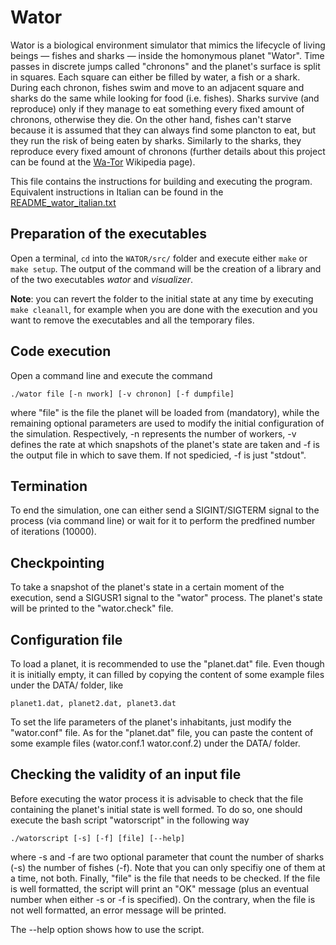 # Wator

Wator is a biological environment simulator that mimics the lifecycle of living beings — fishes and sharks — inside the homonymous planet "Wator". Time passes in discrete jumps called "chronons" and the planet's surface is split in squares. Each square can either be filled by water, a fish or a shark. During each chronon, fishes swim and move to an adjacent square and sharks do the same while looking for food (i.e. fishes). Sharks survive (and reproduce) only if they manage to eat something every fixed amount of chronons, otherwise they die. On the other hand, fishes can't starve because it is assumed that they can always find some plancton to eat, but they run the risk of being eaten by sharks. Similarly to the sharks, they reproduce every fixed amount of chronons (further details about this project can be found at the [Wa-Tor](https://en.wikipedia.org/wiki/Wa-Tor) Wikipedia page).

This file contains the instructions for building and executing the program.
Equivalent instructions in Italian can be found in the [README_wator_italian.txt](README_wator_italian.txt)

## Preparation of the executables
	
Open a terminal, `cd` into the `WATOR/src/` folder and execute either `make` or
`make setup`. The output of the command will be the creation of a library
and of the two executables *wator* and *visualizer*.

**Note**: you can revert the folder to the initial state at any time by executing `make cleanall`, for example when you are done with the execution and you want to remove the executables and all the temporary files.

## Code execution

Open a command line and execute the command 

	./wator file [-n nwork] [-v chronon] [-f dumpfile]

where "file" is the file the planet will be loaded from (mandatory), while
the remaining optional parameters are used to modify the initial
configuration of the simulation. Respectively, -n represents the number of
workers, -v defines the rate at which snapshots of the planet's state are
taken and -f is the output file in which to save them. If not spedicied,
-f is just "stdout".
  
## Termination

To end the simulation, one can either send a SIGINT/SIGTERM signal to
the process (via command line) or wait for it to perform the predfined
number of iterations (10000).
  
## Checkpointing

To take a snapshot of the planet's state in a certain moment of the
execution, send a SIGUSR1 signal to the "wator" process. The planet's
state will be printed to the "wator.check" file.
  
## Configuration file

To load a planet, it is recommended to use the "planet.dat" file. Even
though it is initially empty, it can filled by copying the content of some
example files under the DATA/ folder, like

	planet1.dat, planet2.dat, planet3.dat

To set the life parameters of the planet's inhabitants, just modify the
"wator.conf" file. As for the "planet.dat" file, you can paste the content
of some example files (wator.conf.1 wator.conf.2) under the DATA/ folder.
  
## Checking the validity of an input file

Before executing the wator process it is advisable to check that the file
containing the planet's initial state is well formed. To do so, one should
execute the bash script "watorscript" in the following way

	./watorscript [-s] [-f] [file] [--help]

where -s and -f are two optional parameter that count the number of sharks
(-s) the number of fishes (-f). Note that you can only specifiy one of
them at a time, not both. Finally, "file" is the file that needs to be
checked. If the file is well formatted, the script will print an "OK"
message (plus an eventual number when either -s or -f is specified). On
the contrary, when the file is not well formatted, an error message will
be printed.

The --help option shows how to use the script.
